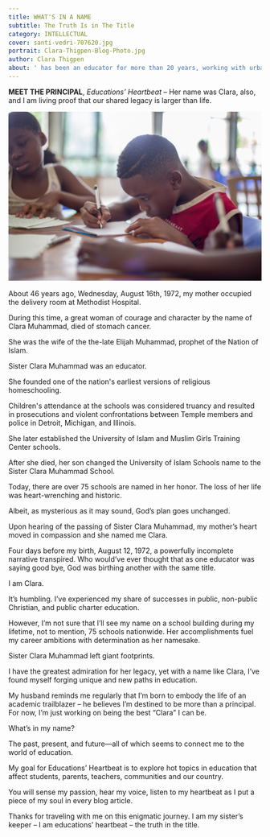 ```yaml
---
title: WHAT'S IN A NAME
subtitle: The Truth Is in The Title
category: INTELLECTUAL
cover: santi-vedri-707620.jpg
portrait: Clara-Thigpen-Blog-Photo.jpg
author: Clara Thigpen
about: ' has been an educator for more than 20 years, working with urban and rural Title I schools from the Midwest to Southwest regions. She has experience in private, traditional public, and charter schools.'
---
```


**MEET THE PRINCIPAL**, *Educations’ Heartbeat* – Her name was Clara, also, and I am living proof that our shared legacy is larger than life.

![unsplash.com](./santi-vedri-707620.jpg)

About 46 years ago, Wednesday, August 16th, 1972, my mother occupied the delivery room at Methodist Hospital. 

During this time, a great woman of courage and character by the name of Clara Muhammad, died of stomach cancer.

She was the wife of the the-late Elijah Muhammad, prophet of the Nation of Islam.

Sister Clara Muhammad was an educator. 

She founded one of the nation's earliest versions of religious homeschooling. 

Children's attendance at the schools was considered truancy and resulted in prosecutions and violent confrontations between Temple members and police in Detroit, Michigan, and Illinois.

She later established the University of Islam and Muslim Girls Training Center schools. 

After she died, her son changed the University of Islam Schools name to the Sister Clara Muhammad School. 

Today, there are over 75 schools are named in her honor. The loss of her life was heart-wrenching and historic. 

Albeit, as mysterious as it may sound, God’s plan goes unchanged. 

Upon hearing of the passing of Sister Clara Muhammad, my mother’s heart moved in compassion and she named me Clara.

Four days before my birth, August 12, 1972, a powerfully incomplete narrative transpired. Who would’ve ever thought that as one educator was saying good bye, God was birthing another with the same title.

I am Clara.

It’s humbling. I’ve experienced my share of successes in public, non-public Christian, and public charter education. 

However, I’m not sure that I’ll see my name on a school building during my lifetime, not to mention, 75 schools nationwide. Her accomplishments fuel my career ambitions with determination as her namesake.

Sister Clara Muhammad left giant footprints.

I have the greatest admiration for her legacy, yet with a name like Clara, I’ve found myself forging unique and new paths in education.

My husband reminds me regularly that I’m born to embody the life of an academic trailblazer – he believes I’m destined to be more than a principal. For now, I’m just working on being the best “Clara” I can be.  

What’s in my name? 

The past, present, and future—all of which seems to connect me to the world of education. 

My goal for Educations’ Heartbeat is to explore hot topics in education that affect students, parents, teachers, communities and our country. 

You will sense my passion, hear my voice, listen to my heartbeat as I put a piece of my soul in every blog article.

Thanks for traveling with me on this enigmatic journey. I am my sister’s keeper – I am educations’ heartbeat –  the truth in the title.
